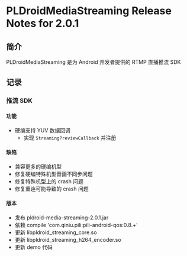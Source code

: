 # PLDroidMediaStreaming Release Notes for 2.0.1

## 简介
PLDroidMediaStreaming 是为 Android 开发者提供的 RTMP 直播推流 SDK

## 记录

### 推流 SDK
#### 功能
  - 硬编支持 YUV 数据回调
    - 实现 `StreamingPreviewCallback` 并注册
  
#### 缺陷
  - 兼容更多的硬编机型
  - 修复硬编特殊机型音画不同步问题
  - 修复特殊机型上的 crash 问题
  - 修复重连可能导致的 crash 问题

#### 版本
  - 发布 pldroid-media-streaming-2.0.1.jar
  - 依赖 compile 'com.qiniu.pili:pili-android-qos:0.8.+'
  - 更新 libpldroid_streaming_core.so
  - 更新 libpldroid_streaming_h264_encoder.so
  - 更新 demo 代码
